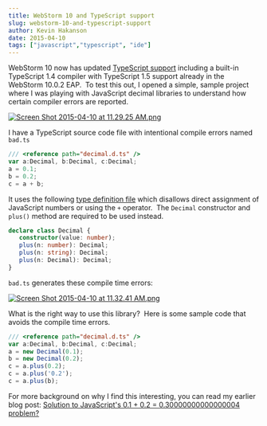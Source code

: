 ```yaml
---
title: WebStorm 10 and TypeScript support
slug: webstorm-10-and-typescript-support
author: Kevin Hakanson
date: 2015-04-10
tags: ["javascript","typescript", "ide"]
---
```

WebStorm 10 now has updated [TypeScript support](https://www.jetbrains.com/webstorm/whatsnew/#typescript) including a built-in TypeScript 1.4 compiler with TypeScript 1.5 support already in the WebStorm 10.0.2 EAP.  To test this out, I opened a simple, sample project where I was playing with JavaScript decimal libraries to understand how certain compiler errors are reported.

[![Screen Shot 2015-04-10 at 11.29.25 AM.png](images/Screen+Shot+2015-04-10+at+11.29.25+AM.png)](images/Screen+Shot+2015-04-10+at+11.29.25+AM.png)

I have a TypeScript source code file with intentional compile errors named `bad.ts`

```typescript
/// <reference path="decimal.d.ts" />  
var a:Decimal, b:Decimal, c:Decimal;
a = 0.1;
b = 0.2;
c = a + b;
```

It uses the following [type definition file](https://typescript.codeplex.com/wikipage?title=Writing%20Definition%20%28.d.ts%29%20Files) which disallows direct assignment of JavaScript numbers or using the `+` operator.  The `Decimal` constructor and `plus()` method are required to be used instead.

```typescript
declare class Decimal {
   constructor(value: number);
   plus(n: number): Decimal;
   plus(n: string): Decimal;
   plus(n: Decimal): Decimal;
}
```

`bad.ts` generates these compile time errors:

[![Screen Shot 2015-04-10 at 11.32.41 AM.png](images/Screen+Shot+2015-04-10+at+11.32.41+AM.png)](images/Screen+Shot+2015-04-10+at+11.32.41+AM.png)

What is the right way to use this library?  Here is some sample code that avoids the compile time errors.

```typescript
/// <reference path="decimal.d.ts" />  
var a:Decimal, b:Decimal, c:Decimal;
a = new Decimal(0.1);
b = new Decimal(0.2);
c = a.plus(0.2);
c = a.plus('0.2');
c = a.plus(b);
```

For more background on why I find this interesting, you can read my earlier blog post: [Solution to JavaScript's 0.1 + 0.2 = 0.30000000000000004 problem?](../2015-01-08-solution-to-javascripts-01-02-030000000000000004-problem)
